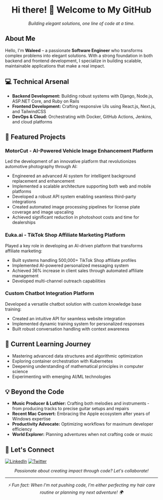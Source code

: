 <div align="center">
  <h1>Hi there! 👋 Welcome to My GitHub</h1>
  <p><i>Building elegant solutions, one line of code at a time.</i></p>
</div>

## About Me
Hello, I'm **Waleed** – a passionate **Software Engineer** who transforms complex problems into elegant solutions. With a strong foundation in both backend and frontend development, I specialize in building scalable, maintainable applications that make a real impact.

## 💻 Technical Arsenal
* **Backend Development:** Building robust systems with Django, Node.js, ASP.NET Core, and Ruby on Rails
* **Frontend Development:** Crafting responsive UIs using React.js, Next.js, and TailwindCSS
* **DevOps & Cloud:** Orchestrating with Docker, GitHub Actions, Jenkins, and cloud platforms

## 🚀 Featured Projects

### MotorCut - AI-Powered Vehicle Image Enhancement Platform
Led the development of an innovative platform that revolutionizes automotive photography through AI:
* Engineered an advanced AI system for intelligent background replacement and enhancement
* Implemented a scalable architecture supporting both web and mobile platforms
* Developed a robust API system enabling seamless third-party integrations
* Created automated image processing pipelines for license plate coverage and image upscaling
* Achieved significant reduction in photoshoot costs and time for dealerships

### Euka.ai - TikTok Shop Affiliate Marketing Platform
Played a key role in developing an AI-driven platform that transforms affiliate marketing:
* Built systems handling 500,000+ TikTok Shop affiliate profiles
* Implemented AI-powered personalized messaging system
* Achieved 36% increase in client sales through automated affiliate management
* Developed multi-channel outreach capabilities

### Custom Chatbot Integration Platform
Developed a versatile chatbot solution with custom knowledge base training:
* Created an intuitive API for seamless website integration
* Implemented dynamic training system for personalized responses
* Built robust conversation handling with context awareness

## 🌱 Current Learning Journey
* Mastering advanced data structures and algorithmic optimization
* Exploring container orchestration with Kubernetes
* Deepening understanding of mathematical principles in computer science
* Experimenting with emerging AI/ML technologies

## 💡 Beyond the Code
* **Music Producer & Luthier:** Crafting both melodies and instruments - from producing tracks to precise guitar setups and repairs
* **Recent Mac Convert:** Embracing the Apple ecosystem after years of Windows expertise
* **Productivity Advocate:** Optimizing workflows for maximum developer efficiency
* **World Explorer:** Planning adventures when not crafting code or music

## 🤝 Let's Connect
[![LinkedIn](https://img.shields.io/badge/LinkedIn-Connect-blue)](https://www.linkedin.com/in/developerwaleed/)
[![Twitter](https://img.shields.io/badge/Twitter-Follow-blue)](https://twitter.com/developerwaleed)

<div align="center">
  <p><i>Passionate about creating impact through code? Let's collaborate!</i></p>
</div>

---
<div align="center">
  <i>⚡ Fun fact: When I'm not pushing code, I'm either perfecting my hair care routine or planning my next adventure! 🌍</i>
</div>
